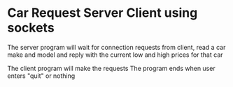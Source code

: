 # Car Request Server Client using sockets

The server program will wait for connection requests from client, read a car make and model and 
reply with the current low and high prices for that car

The client program will make the requests
The program ends when user enters "quit" or nothing
